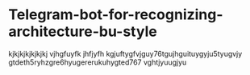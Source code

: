 # Telegram-bot-for-recognizing-architecture-bu-style
kjkjkjkjkjkjkj vjhgfuyfk jhfjyfh kgjuftygfvjguy76tgujhguituygyju5tyugvjy 
gtdeth5ryhzgre6hyugererukuhygted767 vghtjyuugjyu 
